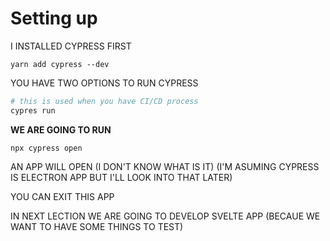 # Setting up

I INSTALLED CYPRESS FIRST

```
yarn add cypress --dev
```

YOU HAVE TWO OPTIONS TO RUN CYPRESS

```bash
# this is used when you have CI/CD process
cypres run
```

**WE ARE GOING TO RUN**

```
npx cypress open
```
 
AN APP WILL OPEN (I DON'T KNOW WHAT IS IT) (I'M ASUMING CYPRESS IS ELECTRON APP BUT I'LL LOOK INTO THAT LATER)

YOU CAN EXIT THIS APP

IN NEXT LECTION WE ARE GOING TO DEVELOP SVELTE APP (BECAUE WE WANT TO HAVE SOME THINGS TO TEST)
